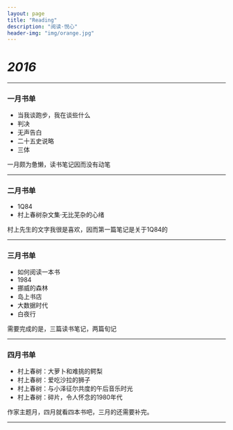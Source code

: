 ```yaml
---
layout: page
title: "Reading"
description: "阅读·悦心"
header-img: "img/orange.jpg"
---
```


# *2016*

---

### 一月书单

* 当我谈跑步，我在谈些什么
* 判决
* 无声告白
* 二十五史说略
* 三体

一月颇为惫懒，读书笔记因而没有动笔

---

### 二月书单

* 1Q84
* 村上春树杂文集·无比芜杂的心绪

村上先生的文字我很是喜欢，因而第一篇笔记是关于1Q84的

---

### 三月书单

* 如何阅读一本书
* 1984
* 挪威的森林
* 岛上书店
* 大数据时代
* 白夜行

需要完成的是，三篇读书笔记，两篇旬记

---

### 四月书单

* 村上春树：大萝卜和难挑的鳄梨
* 村上春树：爱吃沙拉的狮子
* 村上春树：与小泽征尔共度的午后音乐时光
* 村上春树：碎片，令人怀念的1980年代

作家主题月，四月就看四本书吧，三月的还需要补完。

---
